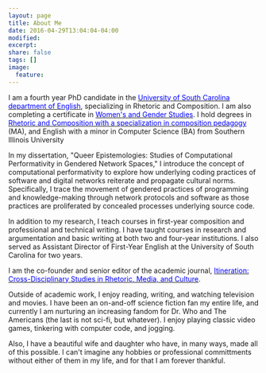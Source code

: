 ```yaml
---
layout: page
title: About Me
date: 2016-04-29T13:04:04-04:00
modified:
excerpt:
share: false
tags: []
image:
  feature:
---
```


I am a fourth year PhD candidate in the [<font color="blue">University of South Carolina department of English</font>](http://artsandsciences.sc.edu/engl/graduate-program), specializing in Rhetoric and Composition. I am also completing a certificate in [<font color="blue">Women's and Gender Studies</font>](http://artsandsciences.sc.edu/wgst/front-page). I hold degrees in [<font color="blue">Rhetoric and Composition with a specialization in composition pedagogy</font>](http://www.siue.edu/artsandsciences/english/graduate/tow/index.shtml) (MA), and English with a minor in Computer Science (BA) from Southern Illinois University

In my dissertation, "Queer Epistemologies: Studies of Computational Performativity in Gendered Network Spaces," I introduce the concept of computational performativity to explore how underlying coding practices of software and digital networks reiterate and propagate cultural norms. Specifically, I trace the movement of gendered practices of programming and knowledge-making through network protocols and software as those practices are proliferated by concealed processes underlying source code.

In addition to my research, I teach courses in first-year composition and professional and technical writing. I have taught courses in research and argumentation and basic writing at both two and four-year institutions. I also served as Assistant Director of First-Year English at the University of South Carolina for two years. 

I am the co-founder and senior editor of the academic journal, [<font color="blue">Itineration: Cross-Disciplinary Studies in Rhetoric, Media, and Culture</font>](http://tundra.csd.sc.edu/itineration/).

Outside of academic work, I enjoy reading, writing, and watching television and movies. I have been an on-and-off science fiction fan my entire life, and currently I am nurturing an increasing fandom for Dr. Who and The Americans (the last is not sci-fi, but whatever). I enjoy playing classic video games, tinkering with computer code, and jogging. 

Also, I have a beautiful wife and daughter who have, in many ways, made all of this possible. I can't imagine any hobbies or professional committments without either of them in my life, and for that I am forever thankful. 
